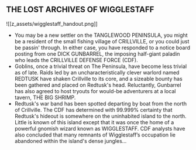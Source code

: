 ## THE LOST ARCHIVES OF WIGGLESTAFF
![[z_assets/wigglestaff_handout.png]]
- You may be a new settler on the TANGLEWOOD PENINSULA, you might be a resident of the small fishing village of CRILLVILLE, or you could just be passin' through. In either case, you have responded to a notice board posting from one DICK GUNBARREL, the imposing half-giant paladin who leads the CRILLVILLE DEFENSE FORCE (CDF).
- Goblins, once a trivial threat on The Peninsula, have become less trivial as of late. Raids led by an uncharacteristically clever warlord named REDTUSK have shaken Crillville to its core, and a sizeable bounty has been gathered and placed on Redtusk's head. Reluctantly, Gunbarrel has also agreed to host tryouts for would-be adventurers at a local tavern, THE BIG SHRIMP.
- Redtusk's war band has been spotted departing by boat from the north of Crillville. The CDF has determined with 99.999% certainty that Redtusk's hideout is somewhere on the uninhabited island to the north. Little is known of this island except that it was once the home of a powerful gnomish wizard known as WIGGLESTAFF. CDF analysts have also concluded that many remnants of Wigglestaff’s occupation lie abandoned within the island's dense jungles…